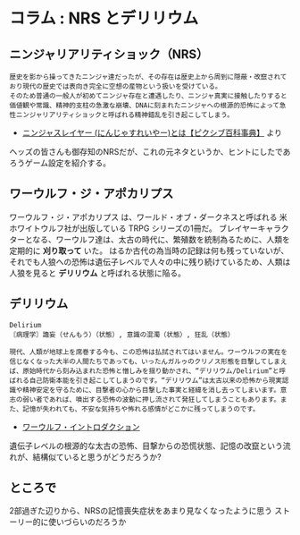# コラム : NRS とデリリウム

## ニンジャリアリティショック（NRS）

```
歴史を影から操ってきたニンジャ達だったが、その存在は歴史上から周到に隠蔽・改竄されており現代の歴史では表向き完全に空想の産物という扱いを受けている。
そのため普通の一般人が初めてニンジャ存在と遭遇したり、ニンジャ真実に接触したりすると価値観や常識、精神的支柱の急激な崩壊、DNAに刻まれたニンジャへの根源的恐怖によって急性ニンジャリアリティショックと呼ばれる精神錯乱を引き起こしてしまう。
```
- [ニンジャスレイヤー (にんじゃすれいやー)とは【ピクシブ百科事典】](http://dic.pixiv.net/a/%E3%83%8B%E3%83%B3%E3%82%B8%E3%83%A3%E3%82%B9%E3%83%AC%E3%82%A4%E3%83%A4%E3%83%BC#h3_1) より

ヘッズの皆さんも御存知のNRSだが、これの元ネタというか、ヒントにしたであろうゲーム設定を紹介する。

## ワーウルフ・ジ・アポカリプス

ワーウルフ・ジ・アポカリプス は、ワールド・オブ・ダークネスと呼ばれる 米ホワイトウルフ社が出版している TRPG シリーズの1冊だ。
ブレイヤーキャラクターとなる、ワーウルフ達は、太古の時代に、繁殖数を統制為るために、人類を定期的に **刈り取って** いた。
はるか古代の為当時の記録は何も残っていないが、それでも人狼への恐怖は遺伝子レベルで人々の中に残り続けているため、人類は人狼を見ると **デリリウム** と呼ばれる状態に陥る。

## デリリウム

```
Delirium
〘病理学〙譫妄（せんもう）（状態）, 意識の混濁（状態）, 狂乱（状態）
```

```
現代、人類が地球上を席巻する今も、この恐怖は払拭されてはいません。ワーウルフの実在を信じなくなった大半の人間たちであっても、いったんガルゥのクリノス形態を目撃してしまえば、原始時代から刻み込まれた恐怖と憎しみを揺り動かされ、“デリリウム/Delirium”と呼ばれる自己防衛本能を引き起こしてしまうのです。“デリリウム”は太古以来の恐怖から現実認識や精神安定を守るために、目撃者の心から目撃した事実と経緯を消し去ってしまいます。意志の弱い者であれば、噴出する恐怖の波動に押し流されて発狂してしまうこともあります。また、記憶が失われても、不安な気持ちや怖れる感情がどこかに残ってしまうのです。
```
- [ワーウルフ・イントロダクション](http://www12.ocn.ne.jp/~piroki/WoD/Weintro.html)

遺伝子レベルの根源的な太古の恐怖、目撃からの恐慌状態、記憶の改竄という流れが、結構似ていると思うがどうだろうか?

## ところで

2部過ぎた辺りから、NRSの記憶喪失症状をあまり見なくなったように思う
ストーリー的に使いづらいのだろうか
